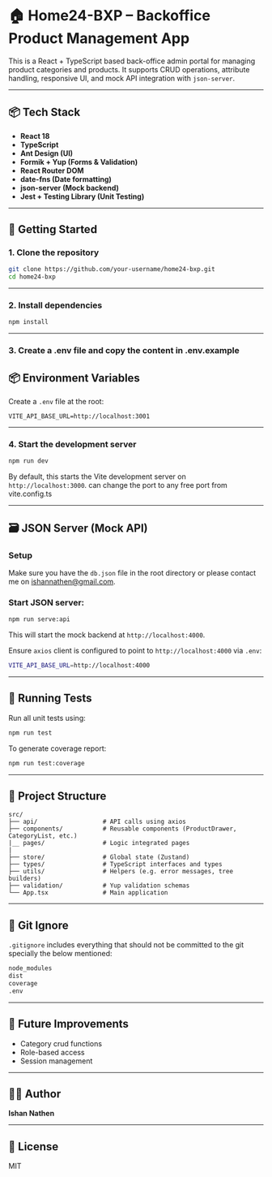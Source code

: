# 🏠 Home24-BXP – Backoffice Product Management App

This is a React + TypeScript based back-office admin portal for managing product categories and products. It supports CRUD operations, attribute handling, responsive UI, and mock API integration with `json-server`.

---

## 📦 Tech Stack

- **React 18**
- **TypeScript**
- **Ant Design (UI)**
- **Formik + Yup (Forms & Validation)**
- **React Router DOM**
- **date-fns (Date formatting)**
- **json-server (Mock backend)**
- **Jest + Testing Library (Unit Testing)**

---

## 🚀 Getting Started

### 1. Clone the repository

```bash
git clone https://github.com/your-username/home24-bxp.git
cd home24-bxp
```

---

### 2. Install dependencies

```bash
npm install
```

---

### 3. Create a .env file and copy the content in .env.example

## 📦 Environment Variables

Create a `.env` file at the root:

```env
VITE_API_BASE_URL=http://localhost:3001
```

---

### 4. Start the development server

```bash
npm run dev
```

By default, this starts the Vite development server on `http://localhost:3000`.
can change the port to any free port from vite.config.ts

---

## 🗃️ JSON Server (Mock API)

### Setup

Make sure you have the `db.json` file in the root directory or please contact me on ishannathen@gmail.com.

### Start JSON server:

```bash
npm run serve:api
```

This will start the mock backend at `http://localhost:4000`.



Ensure `axios` client is configured to point to `http://localhost:4000` via `.env`:

```bash
VITE_API_BASE_URL=http://localhost:4000
```

---

## 🧪 Running Tests

Run all unit tests using:

```bash
npm run test
```

To generate coverage report:

```bash
npm run test:coverage
```

---

## 📁 Project Structure

```
src/
├── api/                  # API calls using axios
├── components/           # Reusable components (ProductDrawer, CategoryList, etc.)
|__ pages/                # Logic integrated pages
|
├── store/                # Global state (Zustand)
├── types/                # TypeScript interfaces and types
├── utils/                # Helpers (e.g. error messages, tree builders)
├── validation/           # Yup validation schemas
└── App.tsx               # Main application
```

---



## 🧼 Git Ignore

`.gitignore` includes everything that should not be committed to the git specially the below mentioned:

```bash
node_modules
dist
coverage
.env
```

---

## 🧠 Future Improvements
- Category crud functions
- Role-based access
- Session management

---

## 👨‍💻 Author

**Ishan Nathen**

---

## 📄 License

MIT
